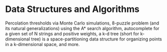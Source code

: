# Data Structures and Algorithms

Percolation thresholds via Monte Carlo simulations, 8-puzzle problem (and its natural generalizations) using the A* search algorithm, autocomplete for a given set of N strings and positive weights, a k-d tree (short for k-dimensional tree) is a space-partitioning data structure for organizing points in a k-dimensional space, and more.
